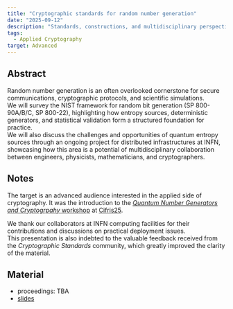 ```yaml
---
title: "Cryptographic standards for random number generation"
date: "2025-09-12"
description: "Standards, constructions, and multidisciplinary perspectives."
tags:
  - Applied Cryptography
target: Advanced
---
```


## Abstract

Random number generation is an often overlooked cornerstone for secure communications, cryptographic protocols, and scientific simulations.  
We will survey the NIST framework for random bit generation (SP 800-90A/B/C, SP 800-22), highlighting how entropy sources, deterministic generators, and statistical validation form a structured foundation for practice.  
We will also discuss the challenges and opportunities of quantum entropy sources through an ongoing project for distributed infrastructures at INFN, showcasing how this area is a potential of multidisciplinary collaboration between engineers, physicists, mathematicians, and cryptographers.

## Notes

The target is an advanced audience interested in the applied side of cryptography. It was the introduction to the [*Quantum Number Generators and Cryptogrpahy* workshop](https://www.decifris.it/cifris25/workshops#QRN) at [Cifris25](https://www.decifris.it/cifris25).

We thank our collaborators at INFN computing facilities for their contributions and discussions on practical deployment issues.  
This presentation is also indebted to the valuable feedback received from the _Cryptographic Standards_ community, which greatly improved the clarity of the material.

## Material

- proceedings: TBA
- [slides](/pdfs/presentation_rngs_2025-09-12.pdf)